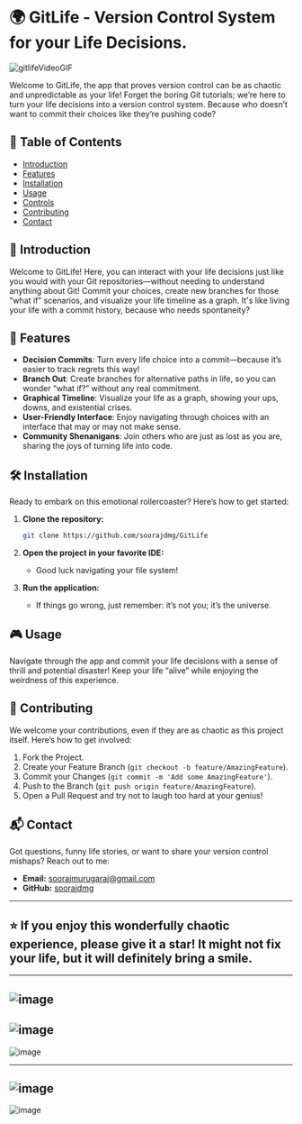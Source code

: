 # 🌍 GitLife - Version Control System for your Life Decisions.

![gitlifeVideoGIF](https://github.com/user-attachments/assets/e8623512-85ee-4cda-b70a-a25f428e4a73)


Welcome to GitLife, the app that proves version control can be as chaotic and unpredictable as your life! Forget the boring Git tutorials; we’re here to turn your life decisions into a version control system. Because who doesn’t want to commit their choices like they’re pushing code?

## 🚀 Table of Contents

- [Introduction](#%EF%B8%8F-introduction)
- [Features](#%F0%9F%8C%9F-features)
- [Installation](#%F0%9F%9B%A0-installation)
- [Usage](#%F0%9F%8F%92-usage)
- [Controls](#%F0%9F%8F%92-controls)
- [Contributing](#%F0%9F%A4%9D-contributing)
- [Contact](#%F0%9F%93%AC-contact)

## 📖 Introduction

Welcome to GitLife! Here, you can interact with your life decisions just like you would with your Git repositories—without needing to understand anything about Git! Commit your choices, create new branches for those “what if” scenarios, and visualize your life timeline as a graph. It's like living your life with a commit history, because who needs spontaneity?

## 🌟 Features

- **Decision Commits**: Turn every life choice into a commit—because it’s easier to track regrets this way!
- **Branch Out**: Create branches for alternative paths in life, so you can wonder “what if?” without any real commitment.
- **Graphical Timeline**: Visualize your life as a graph, showing your ups, downs, and existential crises.
- **User-Friendly Interface**: Enjoy navigating through choices with an interface that may or may not make sense.
- **Community Shenanigans**: Join others who are just as lost as you are, sharing the joys of turning life into code.

## 🛠 Installation

Ready to embark on this emotional rollercoaster? Here’s how to get started:

1. **Clone the repository:**
    ```sh
    git clone https://github.com/soorajdmg/GitLife
    ```

2. **Open the project in your favorite IDE:**
    - Good luck navigating your file system!

3. **Run the application:**
    - If things go wrong, just remember: it’s not you; it’s the universe.

## 🎮 Usage

Navigate through the app and commit your life decisions with a sense of thrill and potential disaster! Keep your life “alive” while enjoying the weirdness of this experience.

## 🤝 Contributing

We welcome your contributions, even if they are as chaotic as this project itself. Here’s how to get involved:

1. Fork the Project.
2. Create your Feature Branch (`git checkout -b feature/AmazingFeature`).
3. Commit your Changes (`git commit -m 'Add some AmazingFeature'`).
4. Push to the Branch (`git push origin feature/AmazingFeature`).
5. Open a Pull Request and try not to laugh too hard at your genius!

## 📬 Contact

Got questions, funny life stories, or want to share your version control mishaps? Reach out to me:

- **Email:** [soorajmurugaraj@gmail.com](mailto:soorajmurugaraj@gmail.com)
- **GitHub:** [soorajdmg](https://github.com/soorajdmg)

---

⭐️ If you enjoy this wonderfully chaotic experience, please give it a star! It might not fix your life, but it will definitely bring a smile.
---

---
![image](https://github.com/user-attachments/assets/3a9a825d-f65e-4344-b677-998a67992c24)
---
![image](https://github.com/user-attachments/assets/db7dafec-8720-4703-8b8c-af2bb967ef18)
---
![image](https://github.com/user-attachments/assets/d7e8adb0-ab60-4e2a-b922-bc16601ac25a)


---
![image](https://github.com/user-attachments/assets/291c788f-a175-40ec-b539-96907d69540f)
---
![image](https://github.com/user-attachments/assets/551100c6-10b7-4003-859d-ef2860141b06)



